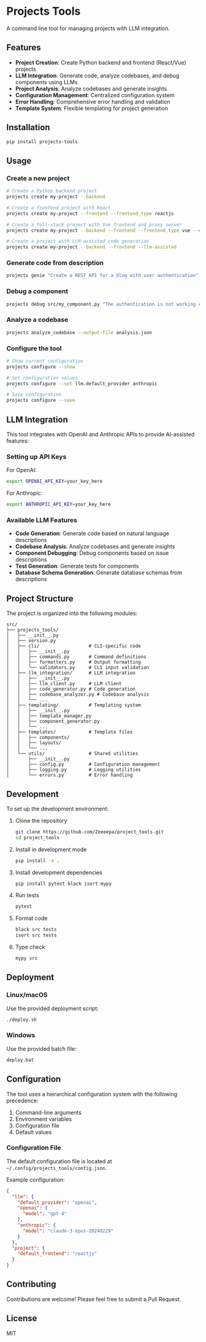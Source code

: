 # Projects Tools

A command line tool for managing projects with LLM integration.

## Features

- **Project Creation**: Create Python backend and frontend (React/Vue) projects
- **LLM Integration**: Generate code, analyze codebases, and debug components using LLMs
- **Project Analysis**: Analyze codebases and generate insights
- **Configuration Management**: Centralized configuration system
- **Error Handling**: Comprehensive error handling and validation
- **Template System**: Flexible templating for project generation

## Installation

```bash
pip install projects-tools
```

## Usage

### Create a new project

```bash
# Create a Python backend project
projects create my-project --backend

# Create a frontend project with React
projects create my-project --frontend --frontend_type reactjs

# Create a full-stack project with Vue frontend and proxy server
projects create my-project --backend --frontend --frontend_type vue --enable_proxy

# Create a project with LLM-assisted code generation
projects create my-project --backend --frontend --llm-assisted
```

### Generate code from description

```bash
projects genie "Create a REST API for a blog with user authentication"
```

### Debug a component

```bash
projects debug src/my_component.py "The authentication is not working correctly"
```

### Analyze a codebase

```bash
projects analyze_codebase --output-file analysis.json
```

### Configure the tool

```bash
# Show current configuration
projects configure --show

# Set configuration values
projects configure --set llm.default_provider anthropic

# Save configuration
projects configure --save
```

## LLM Integration

This tool integrates with OpenAI and Anthropic APIs to provide AI-assisted features:

### Setting up API Keys

For OpenAI:
```bash
export OPENAI_API_KEY=your_key_here
```

For Anthropic:
```bash
export ANTHROPIC_API_KEY=your_key_here
```

### Available LLM Features

- **Code Generation**: Generate code based on natural language descriptions
- **Codebase Analysis**: Analyze codebases and generate insights
- **Component Debugging**: Debug components based on issue descriptions
- **Test Generation**: Generate tests for components
- **Database Schema Generation**: Generate database schemas from descriptions

## Project Structure

The project is organized into the following modules:

```
src/
├── projects_tools/
│   ├── __init__.py
│   ├── version.py
│   ├── cli/                  # CLI-specific code
│   │   ├── __init__.py
│   │   ├── commands.py       # Command definitions
│   │   ├── formatters.py     # Output formatting
│   │   └── validators.py     # CLI input validation
│   ├── llm_integration/      # LLM integration
│   │   ├── __init__.py
│   │   ├── llm_client.py     # LLM client
│   │   ├── code_generator.py # Code generation
│   │   ├── codebase_analyzer.py # Codebase analysis
│   │   └── ...
│   ├── templating/           # Templating system
│   │   ├── __init__.py
│   │   ├── template_manager.py
│   │   ├── component_generator.py
│   │   └── ...
│   ├── templates/            # Template files
│   │   ├── components/
│   │   ├── layouts/
│   │   └── ...
│   └── utils/                # Shared utilities
│       ├── __init__.py
│       ├── config.py         # Configuration management
│       ├── logging.py        # Logging utilities
│       └── errors.py         # Error handling
```

## Development

To set up the development environment:

1. Clone the repository
   ```bash
   git clone https://github.com/Zeeeepa/project_tools.git
   cd project_tools
   ```

2. Install in development mode
   ```bash
   pip install -e .
   ```

3. Install development dependencies
   ```bash
   pip install pytest black isort mypy
   ```

4. Run tests
   ```bash
   pytest
   ```

5. Format code
   ```bash
   black src tests
   isort src tests
   ```

6. Type check
   ```bash
   mypy src
   ```

## Deployment

### Linux/macOS

Use the provided deployment script:

```bash
./deploy.sh
```

### Windows

Use the provided batch file:

```cmd
deploy.bat
```

## Configuration

The tool uses a hierarchical configuration system with the following precedence:

1. Command-line arguments
2. Environment variables
3. Configuration file
4. Default values

### Configuration File

The default configuration file is located at `~/.config/projects_tools/config.json`.

Example configuration:

```json
{
  "llm": {
    "default_provider": "openai",
    "openai": {
      "model": "gpt-4"
    },
    "anthropic": {
      "model": "claude-3-opus-20240229"
    }
  },
  "project": {
    "default_frontend": "reactjs"
  }
}
```

## Contributing

Contributions are welcome! Please feel free to submit a Pull Request.

## License

MIT
